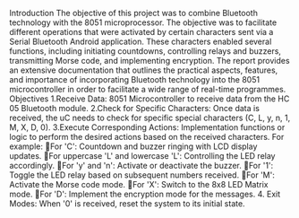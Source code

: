 Introduction
The objective of this project was to combine Bluetooth technology with the 8051 microprocessor. The objective was to facilitate different operations that were activated by certain characters sent via a Serial Bluetooth Android application. These characters enabled several functions, including initiating countdowns, controlling relays and buzzers, transmitting Morse code, and implementing encryption. The report provides an extensive documentation that outlines the practical aspects, features, and importance of incorporating Bluetooth technology into the 8051 microcontroller in order to facilitate a wide range of real-time programmes.
Objectives
1.Receive Data: 8051 Microcontroller to receive data from the HC 05 Bluetooth module.
2.Check for Specific Characters: Once data is received, the uC needs to check for specific special characters (C, L, y, n, 1, M, X, D, 0).
3.Execute Corresponding Actions: Implementation functions or logic to perform the desired actions based on the received characters. For example:
For 'C': Countdown and buzzer ringing with LCD display updates.
For uppercase 'L' and lowercase 'L': Controlling the LED relay accordingly.
For 'y' and 'n': Activate or deactivate the buzzer.
For '1': Toggle the LED relay based on subsequent numbers received.
For 'M': Activate the Morse code mode.
For 'X': Switch to the 8x8 LED Matrix mode.
For 'D': Implement the encryption mode for the messages.
     4. Exit Modes: When '0' is received, reset the system to its initial state.
